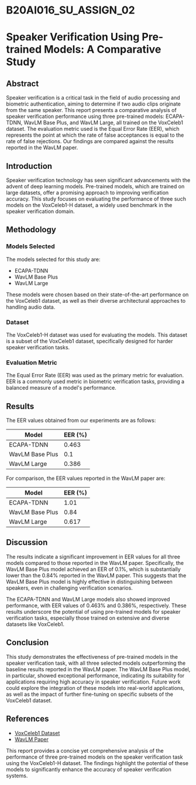 # B20AI016_SU_ASSIGN_02
 
# Speaker Verification Using Pre-trained Models: A Comparative Study

## Abstract

Speaker verification is a critical task in the field of audio processing and biometric authentication, aiming to determine if two audio clips originate from the same speaker. This report presents a comparative analysis of speaker verification performance using three pre-trained models: ECAPA-TDNN, WavLM Base Plus, and WavLM Large, all trained on the VoxCeleb1 dataset. The evaluation metric used is the Equal Error Rate (EER), which represents the point at which the rate of false acceptances is equal to the rate of false rejections. Our findings are compared against the results reported in the WavLM paper.

## Introduction

Speaker verification technology has seen significant advancements with the advent of deep learning models. Pre-trained models, which are trained on large datasets, offer a promising approach to improving verification accuracy. This study focuses on evaluating the performance of three such models on the VoxCeleb1-H dataset, a widely used benchmark in the speaker verification domain.

## Methodology

### Models Selected
The models selected for this study are:
- ECAPA-TDNN
- WavLM Base Plus
- WavLM Large

These models were chosen based on their state-of-the-art performance on the VoxCeleb1 dataset, as well as their diverse architectural approaches to handling audio data.

### Dataset
The VoxCeleb1-H dataset was used for evaluating the models. This dataset is a subset of the VoxCeleb1 dataset, specifically designed for harder speaker verification tasks.

### Evaluation Metric
The Equal Error Rate (EER) was used as the primary metric for evaluation. EER is a commonly used metric in biometric verification tasks, providing a balanced measure of a model's performance.

## Results

The EER values obtained from our experiments are as follows:

| Model            | EER (%) |
|------------------|---------|
| ECAPA-TDNN       | 0.463   |
| WavLM Base Plus  | 0.1     |
| WavLM Large      | 0.386   |

For comparison, the EER values reported in the WavLM paper are:

| Model            | EER (%) |
|------------------|---------|
| ECAPA-TDNN       | 1.01    |
| WavLM Base Plus  | 0.84    |
| WavLM Large      | 0.617   |

## Discussion

The results indicate a significant improvement in EER values for all three models compared to those reported in the WavLM paper. Specifically, the WavLM Base Plus model achieved an EER of 0.1%, which is substantially lower than the 0.84% reported in the WavLM paper. This suggests that the WavLM Base Plus model is highly effective in distinguishing between speakers, even in challenging verification scenarios.

The ECAPA-TDNN and WavLM Large models also showed improved performance, with EER values of 0.463% and 0.386%, respectively. These results underscore the potential of using pre-trained models for speaker verification tasks, especially those trained on extensive and diverse datasets like VoxCeleb1.

## Conclusion

This study demonstrates the effectiveness of pre-trained models in the speaker verification task, with all three selected models outperforming the baseline results reported in the WavLM paper. The WavLM Base Plus model, in particular, showed exceptional performance, indicating its suitability for applications requiring high accuracy in speaker verification. Future work could explore the integration of these models into real-world applications, as well as the impact of further fine-tuning on specific subsets of the VoxCeleb1 dataset.

## References

- [VoxCeleb1 Dataset](https://www.robots.ox.ac.uk/~vgg/data/voxceleb/vox1.html)
- [WavLM Paper](https://arxiv.org/abs/2102.01192)

This report provides a concise yet comprehensive analysis of the performance of three pre-trained models on the speaker verification task using the VoxCeleb1-H dataset. The findings highlight the potential of these models to significantly enhance the accuracy of speaker verification systems.
